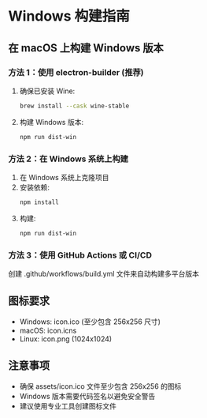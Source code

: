 
# Windows 构建指南

## 在 macOS 上构建 Windows 版本

### 方法 1：使用 electron-builder (推荐)
1. 确保已安装 Wine:
   ```bash
   brew install --cask wine-stable
   ```

2. 构建 Windows 版本:
   ```bash
   npm run dist-win
   ```

### 方法 2：在 Windows 系统上构建
1. 在 Windows 系统上克隆项目
2. 安装依赖:
   ```bash
   npm install
   ```
3. 构建:
   ```bash
   npm run dist-win
   ```

### 方法 3：使用 GitHub Actions 或 CI/CD
创建 .github/workflows/build.yml 文件来自动构建多平台版本

## 图标要求
- Windows: icon.ico (至少包含 256x256 尺寸)
- macOS: icon.icns
- Linux: icon.png (1024x1024)

## 注意事项
- 确保 assets/icon.ico 文件至少包含 256x256 的图标
- Windows 版本需要代码签名以避免安全警告
- 建议使用专业工具创建图标文件
